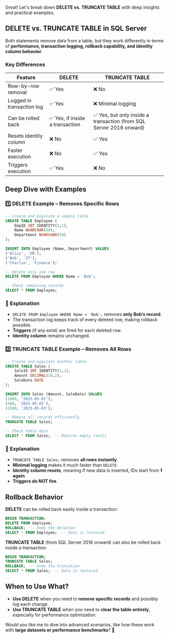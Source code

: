 Great! Let's break down **DELETE vs. TRUNCATE TABLE** with deep insights and practical examples.

## **DELETE vs. TRUNCATE TABLE in SQL Server**
Both statements remove data from a table, but they work differently in terms of **performance, transaction logging, rollback capability, and identity column behavior**.

### **Key Differences**
| Feature                | DELETE | TRUNCATE TABLE |
|------------------------|--------|---------------|
| Row-by-row removal     | ✅ Yes | ❌ No |
| Logged in transaction log | ✅ Yes | ❌ Minimal logging |
| Can be rolled back    | ✅ Yes, if inside a transaction | ✅ Yes, but only inside a transaction (from SQL Server 2016 onward) |
| Resets identity column | ❌ No | ✅ Yes |
| Faster execution      | ❌ No | ✅ Yes |
| Triggers execution   | ✅ Yes | ❌ No |

## **Deep Dive with Examples**
### **1️⃣ DELETE Example – Removes Specific Rows**
```sql
-- Create and populate a sample table
CREATE TABLE Employee (
    EmpID INT IDENTITY(1,1),
    Name NVARCHAR(50),
    Department NVARCHAR(50)
);

INSERT INTO Employee (Name, Department) VALUES
('Alice', 'HR'),
('Bob', 'IT'),
('Charlie', 'Finance');

-- Delete only one row
DELETE FROM Employee WHERE Name = 'Bob';

-- Check remaining records
SELECT * FROM Employee;
```
### **🔎 Explanation**
- `DELETE FROM Employee WHERE Name = 'Bob';` removes **only Bob’s record**.
- The transaction log keeps track of every deleted row, making rollback possible.
- **Triggers** (if any exist) are fired for each deleted row.
- **Identity column** remains unchanged.

### **2️⃣ TRUNCATE TABLE Example – Removes All Rows**
```sql
-- Create and populate another table
CREATE TABLE Sales (
    SaleID INT IDENTITY(1,1),
    Amount DECIMAL(10,2),
    SaleDate DATE
);

INSERT INTO Sales (Amount, SaleDate) VALUES
(1000, '2025-05-01'),
(500, '2025-05-02'),
(1500, '2025-05-03');

-- Remove all records efficiently
TRUNCATE TABLE Sales;

-- Check table data
SELECT * FROM Sales;  -- Returns empty result
```
### **🔎 Explanation**
- `TRUNCATE TABLE Sales;` removes **all rows instantly**.
- **Minimal logging** makes it much faster than `DELETE`.
- **Identity column resets**, meaning if new data is inserted, IDs start from **1 again**.
- **Triggers do NOT fire**.

## **Rollback Behavior**
**DELETE** can be rolled back easily inside a transaction:
```sql
BEGIN TRANSACTION;
DELETE FROM Employee;
ROLLBACK;  -- Undo the deletion
SELECT * FROM Employee;  -- Data is restored
```

**TRUNCATE TABLE** (from SQL Server 2016 onward) can also be rolled back inside a transaction:
```sql
BEGIN TRANSACTION;
TRUNCATE TABLE Sales;
ROLLBACK;  -- Undo the truncation
SELECT * FROM Sales;  -- Data is restored
```

## **When to Use What?**
- **Use DELETE** when you need to **remove specific records** and possibly log each change.
- **Use TRUNCATE TABLE** when you need to **clear the table entirely**, especially for performance optimization.

Would you like me to dive into advanced scenarios, like how these work with **large datasets or performance benchmarks**? 🚀